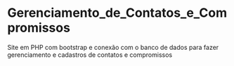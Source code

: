 # Gerenciamento_de_Contatos_e_Compromissos
Site em PHP com bootstrap e conexão com o banco de dados para fazer gerenciamento e cadastros de contatos e compromissos
